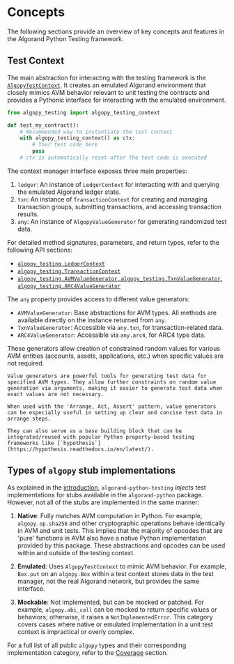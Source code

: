 # Concepts

The following sections provide an overview of key concepts and features in the Algorand Python Testing framework.

## Test Context

The main abstraction for interacting with the testing framework is the [`AlgopyTestContext`](../api-context.md#algopy_testing.AlgopyTestContext). It creates an emulated Algorand environment that closely mimics AVM behavior relevant to unit testing the contracts and provides a Pythonic interface for interacting with the emulated environment.

```python
from algopy_testing import algopy_testing_context

def test_my_contract():
    # Recommended way to instantiate the test context
    with algopy_testing_context() as ctx:
        # Your test code here
        pass
    # ctx is automatically reset after the test code is executed
```

The context manager interface exposes three main properties:

1. `ledger`: An instance of `LedgerContext` for interacting with and querying the emulated Algorand ledger state.
2. `txn`: An instance of `TransactionContext` for creating and managing transaction groups, submitting transactions, and accessing transaction results.
3. `any`: An instance of `AlgopyValueGenerator` for generating randomized test data.

For detailed method signatures, parameters, and return types, refer to the following API sections:
- [`algopy_testing.LedgerContext`](../api.md)
- [`algopy_testing.TransactionContext`](../api.md)
- [`algopy_testing.AVMValueGenerator`, `algopy_testing.TxnValueGenerator`, `algopy_testing.ARC4ValueGenerator`](../api.md)

The `any` property provides access to different value generators:

- `AVMValueGenerator`: Base abstractions for AVM types. All methods are available directly on the instance returned from `any`.
- `TxnValueGenerator`: Accessible via `any.txn`, for transaction-related data.
- `ARC4ValueGenerator`: Accessible via `any.arc4`, for ARC4 type data.

These generators allow creation of constrained random values for various AVM entities (accounts, assets, applications, etc.) when specific values are not required.

```{hint}
Value generators are powerful tools for generating test data for specified AVM types. They allow further constraints on random value generation via arguments, making it easier to generate test data when exact values are not necessary.

When used with the 'Arrange, Act, Assert' pattern, value generators can be especially useful in setting up clear and concise test data in arrange steps.

They can also serve as a base building block that can be integrated/reused with popular Python property-based testing frameworks like [`hypothesis`](https://hypothesis.readthedocs.io/en/latest/).
```

## Types of `algopy` stub implementations

As explained in the [introduction](index.md), `algorand-python-testing` _injects_ test implementations for stubs available in the `algorand-python` package. However, not all of the stubs are implemented in the same manner:

1. **Native**: Fully matches AVM computation in Python. For example, `algopy.op.sha256` and other cryptographic operations behave identically in AVM and unit tests. This implies that the majority of opcodes that are 'pure' functions in AVM also have a native Python implementation provided by this package. These abstractions and opcodes can be used within and outside of the testing context.

2. **Emulated**: Uses `AlgopyTestContext` to mimic AVM behavior. For example, `Box.put` on an `algopy.Box` within a test context stores data in the test manager, not the real Algorand network, but provides the same interface.

3. **Mockable**: Not implemented, but can be mocked or patched. For example, `algopy.abi_call` can be mocked to return specific values or behaviors; otherwise, it raises a `NotImplementedError`. This category covers cases where native or emulated implementation in a unit test context is impractical or overly complex.

For a full list of all public `algopy` types and their corresponding implementation category, refer to the [Coverage](coverage.md) section.
```
